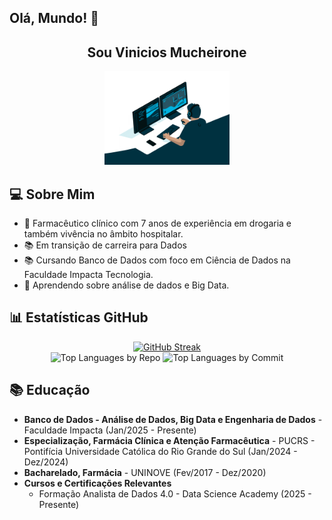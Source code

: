 ## Olá, Mundo! 👋
<h2 align="center">Sou Vinicios Mucheirone </h2>

<p align="center">
  <img src="/giphy.gif" alt="Descrição da imagem" width="200"/>
</p>

## 💻 Sobre Mim
- 💼 Farmacêutico clínico com 7 anos de experiência em drogaria e também vivência no âmbito hospitalar.
- 📚 Em transição de carreira para Dados
- 📚 Cursando Banco de Dados com foco em Ciência de Dados na Faculdade Impacta Tecnologia.
- 🌱 Aprendendo sobre análise de dados e Big Data.

## 📊 Estatísticas GitHub

<div align="center">
  <a href="https://github.com/viniciosmucheirone">
    <img width="45%" src="https://github-readme-streak-stats.herokuapp.com/?user=viniciosmucheirone&theme=radical" alt="GitHub Streak" />
  </a>
</div>

<div align="center">
  <img width="40%" src="https://github-profile-summary-cards.vercel.app/api/cards/repos-per-language?username=viniciosmucheirone&theme=radical&layout=compact&hide_border=true" alt="Top Languages by Repo" />
  <img width="40%" src="https://github-profile-summary-cards.vercel.app/api/cards/most-commit-language?username=viniciosmucheirone&theme=radical&layout=compact&hide_border=true" alt="Top Languages by Commit" />
</div>

## 📚 Educação

- **Banco de Dados - Análise de Dados, Big Data e Engenharia de Dados** - Faculdade Impacta (Jan/2025 - Presente)
- **Especialização, Farmácia Clínica e Atenção Farmacêutica** - PUCRS - Pontifícia Universidade Católica do Rio Grande do Sul (Jan/2024 - Dez/2024)
- **Bacharelado, Farmácia** - UNINOVE (Fev/2017 - Dez/2020)
- **Cursos e Certificações Relevantes**
  - Formação Analista de Dados 4.0 - Data Science Academy (2025 - Presente)
